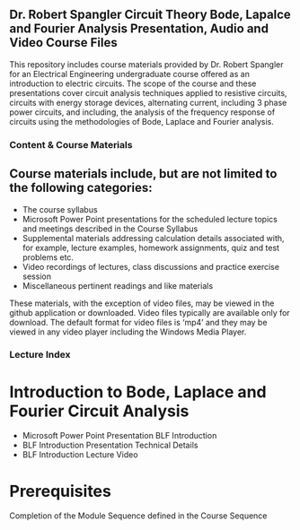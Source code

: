 
## Dr. Robert Spangler Circuit Theory Bode, Lapalce and Fourier Analysis Presentation, Audio and Video Course Files

This repository includes course materials provided by Dr. Robert Spangler for an Electrical Engineering undergraduate course offered as an introduction to electric circuits.  The scope of the course and these presentations cover circuit analysis techniques applied to resistive circuits, circuits with energy storage devices, alternating current, including 3 phase power circuits, and including, the analysis of the frequency response of circuits using the methodologies of Bode, Laplace and Fourier analysis.

### Content & Course Materials

## Course materials include, but are not limited to the following categories:
* The course syllabus
* Microsoft Power Point presentations for the scheduled lecture topics and meetings described in the Course Syllabus
* Supplemental materials addressing calculation details associated with, for example, lecture examples, homework assignments, quiz and test problems etc.  
* Video recordings of lectures, class discussions and practice exercise session
* Miscellaneous pertinent readings and like materials 

These materials, with the exception of video files, may be viewed in the github application or downloaded. Video files typically are available only for download.  The default format for video files is ‘mp4’ and they may be viewed in any video player including the Windows Media Player.

### Lecture Index
# Introduction to Bode, Laplace and Fourier Circuit Analysis
  * Microsoft Power Point Presentation BLF Introduction
  * BLF Introduction Presentation Technical Details 
  * BLF Introduction Lecture Video 

# Prerequisites
Completion of the Module Sequence defined in the Course Sequence



